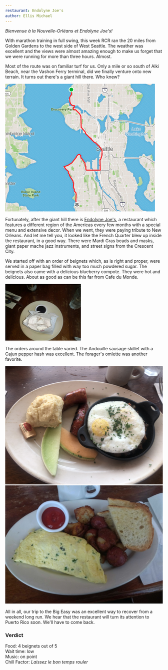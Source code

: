```yaml
---
restaurant: Endolyne Joe's
author: Ellis Michael
---
```



*Bienvenue à la Nouvelle-Orléans et Endolyne Joe's!*

With marathon training in full swing, this week RCR ran the 20 miles from Golden
Gardens to the west side of West Seattle. The weather was excellent and the
views were almost amazing enough to make us forget that we were running for more
than three hours. Almost.

Most of the route was on familiar turf for us. Only a mile or so south of Alki
Beach, near the Vashon Ferry terminal, did we finally venture onto new terrain. It turns out there's a giant hill
there. Who knew?

![Golden Gardens to West Seattle][ggtows]

Fortunately, after the giant hill there is [Endolyne Joe's][endolynejoes], a
restaurant which features a different region of the Americas every few months
with a special menu and extensive decor. When we went, they were paying tribute
to New Orleans. And let me tell you, it looked like the French Quarter blew up
inside the restaurant, in a good way. There were Mardi Gras beads and masks,
giant paper mache jazz instruments, and street signs from the Crescent City.

We started off with an order of beignets which, as is right and proper, were
served in a paper bag filled with way too much powdered sugar. The beignets also
came with a delicious blueberry compote. They were hot and delicious. About as
good as can be this far from Cafe du Monde.

<div class="row">
  <img src="/img/brunch-reviews/190629-endolyne-joes/beignets.jpg" alt="Beignets" width="48%">
</div>

The orders around the table varied. The Andouille sausage skillet with a Cajun
pepper hash was excellent. The forager's omlette was another favorite.

<div class="row">
  <div class="column">
    <img src="/img/brunch-reviews/190629-endolyne-joes/sausage-skillet.jpg" alt="Sausage Skillet">
  </div>
  <div class="column">
    <img src="/img/brunch-reviews/190629-endolyne-joes/omlette.jpg" alt="Omlette">
  </div>
</div>

All in all, our trip to the Big Easy was an excellent way to recover from a
weekend long run. We hear that the restaurant will turn its attention to Puerto
Rico soon. We'll have to come back.


### Verdict

Food: 4 beignets out of 5  
Wait time: low  
Music: on point  
Chill Factor: *Laissez le bon temps rouler*


[endolynejoes]: http://www.chowfoods.com/endolyne-joes
[ggtows]: /img/brunch-reviews/190629-endolyne-joes/golden-gardens-to-west-seattle.png
